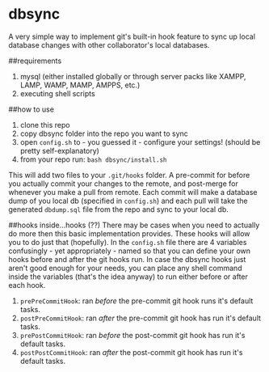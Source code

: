 dbsync
======
A very simple way to implement git's built-in hook feature to sync up local database changes with other collaborator's local databases.

##requirements
1. mysql (either installed globally or through server packs like XAMPP, LAMP, WAMP, MAMP, AMPPS, etc.)
2. executing shell scripts

##how to use
1. clone this repo
2. copy dbsync folder into the repo you want to sync
3. open `config.sh` to - you guessed it - configure your settings! (should be pretty self-explanatory)
4. from your repo run: `bash dbsync/install.sh`

This will add two files to your `.git/hooks` folder. A pre-commit for before you actually commit your changes to the remote, and post-merge for whenever you make a pull from remote. Each commit will make a database dump of you local db (specified in `config.sh`) and each pull will take the generated `dbdump.sql` file from the repo and sync to your local db.

##hooks inside...hooks (??)
There may be cases when you need to actually do more then this basic implementation provides. These hooks will allow you to do just that (hopefully). In the `config.sh` file there are 4 variables confusingly - yet appropriately - named so that you can define your own hooks before and after the git hooks run. In case the dbsync hooks just aren't good enough for your needs, you can place any shell command inside the variables (that's the idea anyway) to run either before or after each hook.

1. `prePreCommitHook`: ran *before* the pre-commit git hook runs it's default tasks.
2. `postPreCommitHook`: ran *after* the pre-commit git hook has run it's default tasks.
3. `prePostCommitHook`: ran *before* the post-commit git hook has run it's default tasks.
4. `postPostCommitHook`: ran *after* the post-commit git hook has run it's default tasks.
